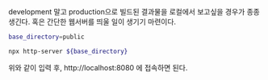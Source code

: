 development 말고 production으로 빌드된 결과물을 로컬에서 보고싶을 경우가 종종 생긴다.
혹은 간단한 웹서버를 띄울 일이 생기기 마련이다.

```bash
base_directory=public

npx http-server ${base_directory}
```

위와 같이 입력 후, http://localhost:8080 에 접속하면 된다.
